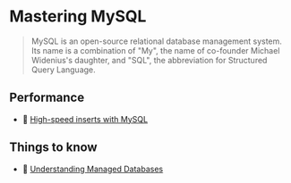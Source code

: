 # Mastering MySQL

> MySQL is an open-source relational database management system. Its name is a combination of "My", the name of co-founder Michael Widenius's daughter, and "SQL", the abbreviation for Structured Query Language.

## Performance

- 📖 [High-speed inserts with MySQL](https://medium.com/@benmorel/high-speed-inserts-with-mysql-9d3dcd76f723)

## Things to know

- 📖 [Understanding Managed Databases](https://www.digitalocean.com/community/tutorials/understanding-managed-databases)
